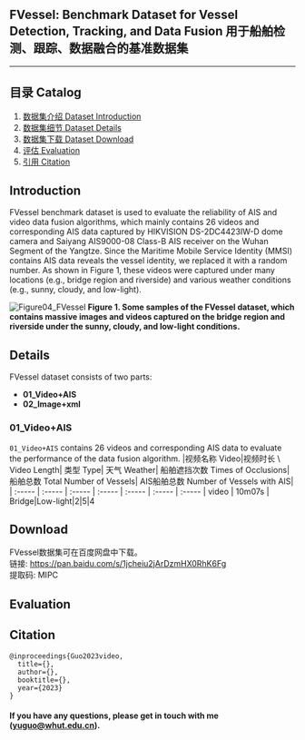 ## FVessel: Benchmark Dataset for Vessel Detection, Tracking, and Data Fusion 用于船舶检测、跟踪、数据融合的基准数据集

---

## 目录 Catalog
1. [数据集介绍 Dataset Introduction](#Introduction)
2. [数据集细节 Dataset Details](#Details)
3. [数据集下载 Dataset Download](#Download)
4. [评估 Evaluation](#Evaluation)
5. [引用 Citation](#Citation)

## Introduction
FVessel benchmark dataset is used to evaluate the reliability of AIS and video data fusion algorithms, which mainly contains 26 videos and corresponding AIS data captured by HIKVISION DS-2DC4423IW-D dome camera and Saiyang AIS9000-08 Class-B AIS receiver on the Wuhan Segment of the Yangtze. Since the Maritime Mobile Service Identity (MMSI) contains AIS data reveals the vessel identity, we replaced it with a random number. As shown in Figure 1, these videos were captured under many locations (e.g., bridge region and riverside) and various weather conditions (e.g., sunny, cloudy, and low-light).

![Figure04_FVessel](https://user-images.githubusercontent.com/48637474/210925024-15dcbcbe-717b-47b6-ad4b-377d71141380.jpg)
**Figure 1. Some samples of the FVessel dataset, which contains massive images and videos captured on the bridge region and riverside under the sunny, cloudy, and low-light conditions.**

## Details

FVessel dataset consists of two parts:
* __01_Video+AIS__
* __02_Image+xml__

### 01_Video+AIS
`01_Video+AIS` contains 26 videos and corresponding AIS data to evaluate the performance of the data fusion algorithm.
|视频名称    Video|视频时长 \ Video Length| 类型 Type| 天气 Weather| 船舶遮挡次数 Times of Occlusions| 船舶总数 Total Number of Vessels| AIS船舶总数 Number of Vessels with AIS|
| :----- | :----- | :----- | :----- | :----- | :----- | :----- |
video | 10m07s |  Bridge|Low-light|2|5|4



## Download
FVessel数据集可在百度网盘中下载。         
链接: https://pan.baidu.com/s/1jcheiu2jArDzmHX0RhK6Fg     
提取码: MIPC    

## Evaluation

## Citation
```
@inproceedings{Guo2023video,
  title={},
  author={},
  booktitle={},
  year={2023}
}
```
#### If you have any questions, please get in touch with me (yuguo@whut.edu.cn).
